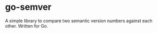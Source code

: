 # go-semver

A simple library to compare two semantic version numbers against each other. Written for Go.